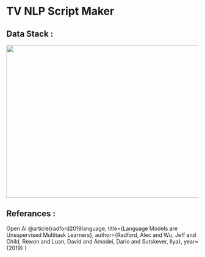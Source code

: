 # TV NLP Script Maker


## Data Stack : 
<center> <img src="TV_NLP/pictures/data_stack.png" width="800" height="400" /> </center>


## Referances : 
Open Ai
@article{radford2019language,
  title={Language Models are Unsupervised Multitask Learners},
  author={Radford, Alec and Wu, Jeff and Child, Rewon and Luan, David and Amodei, Dario and Sutskever, Ilya},
  year={2019}
}
